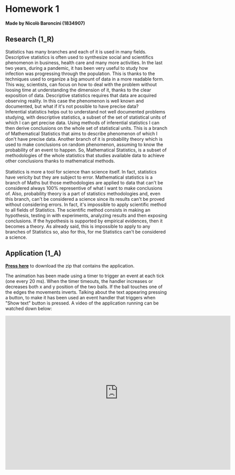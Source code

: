 # Homework 1
**Made by Nicolò Baroncini (1834907)**

## Research (1_R)
Statistics has many branches and each of it is used in many fields.\
Descriptive statistics is often used to synthesize social and scientifics phenomenon in business, health care and many more activities. In the last two years, during a pandemic, it has been very useful to study how infection was progressing through the population. This is thanks to the techniques used to organize a big amount of data in a more readable form. This way, scientists, can focus on how to deal with the problem without loosing time at understanding the dimension of it, thanks to the clear exposition of data. Descriptive statistics requires that data are acquired observing reality. In this case the phenomenon is well known and documented, but what if it's not possible to have precise data?\
Inferential statistics helps out to understand not well documented problems studying, with descriptive statistics, a subset of the set of statistical units of which I can get precise data. Using methods of inferential statistics I can then derive conclusions on the whole set of statistical units. This is a branch of Mathematical Statistics that aims to describe phenomenon of which I don't have precise data. Another branch of it is probability theory which is used to make conclusions on random phenomenon, assuming to know the probability of an event to happen. So, Mathematical Statistics, is a subset of methodologies of the whole statistics that studies available data to achieve other conclusions thanks to mathematical methods.\
\
Statistics is more a tool for science than science itself. In fact, statistics have vericity but they are subject to error. Mathematical statistics is a branch of Maths but those methodologies are applied to data that can't be considered always 100% representive of what I want to make conclusions of. Also, probability theory is a part of statistics methodologies and, even this branch, can't be considered a science since its results can't be proved without considering errors. In fact, it's impossible to apply scientific method to all fields of Statistics. The scientific method consists in making an hypothesis, testing in with experiments, analyzing results and then exposing conclusions. If the hypothesis is supported by empirical evidences, then it becomes a theory. As already said, this is impossible to apply to any branches of Statistics so, also for this, for me Statistics can't be considered a science.
## Application (1_A)
**[Press here](https://drive.google.com/file/d/146lz_b4jEahGEgQvEOlwN5E4a-8d3i3q/view?usp=sharing)** to download the zip that contains the application.

The animation has been made using a timer to trigger an event at each tick (one every 20 ms). When the timer timeouts, the handler increases or decreases both x and y position of the two balls. If the ball touches one of the edges the movements inverts.
Talking about the text appearing pressing a button, to make it has been used an event handler that triggers when "Show text" button is pressed.
A video of the application running can be watched down below:

<div class="embed-container">
  <iframe
      src="https://user-images.githubusercontent.com/78324346/134811422-96561221-3e0b-44c7-8e68-7da3fac4eac8.mp4"
      width="700"
      height="480"
      frameborder="0"
      allowfullscreen="">
  </iframe>
</div>
